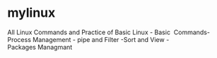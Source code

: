 # mylinux
All Linux Commands and Practice of Basic Linux - Basic  Commands- Process Management - pipe and Filter -Sort and View -Packages Managmant 
